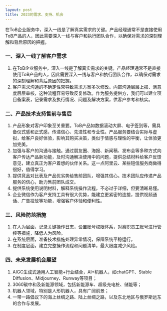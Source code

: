 ```yaml
---
layout: post
title: 2023的需求、支持、机会
---
```


在ToB企业服务中，深入一线是了解真实需求的关键。产品经理通常不是直接使用ToB产品的人，因此需要深入一线与客户和执行团队合作，以确保对需求的深刻理解和背后原因的把握。

### 一、深入一线了解客户需求

1. 在ToB企业服务中，深入一线是了解真实需求的关键。产品经理通常不是直接使用ToB产品的人，因此需要深入一线与客户和执行团队合作，以确保对需求的深刻理解和背后原因的把握。
2. 客户需求沟通的不确定性常导致需求方案多次修改。内部沟通层层上报、满意度层层审核，这种流程容易导致反复修改。作为服务提供方，我们可以建立项目备案表，记录需求及执行情况、问题及解决方案，供客户参考和核实。

### 二、产品技术支持售前与售后

1. 产品形象对客户印象至关重要。ToB产品如数据滚动大屏、电子签到等，需具备仪式感和正式感，传递信心、先进性和专业性。产品服务要结合实际与虚拟，给客户良好体验，影响其购买决策，类似于情感与理性的平衡，让体验更加完美。
2. 加强与客户的沟通与接触。通过朋友圈、海报、新闻稿、发布会等多种方式向客户传达产品新功能，及时沟通解决使用中的问题，提供总结材料给客户反馈意见，建立真正为客户着想的伙伴关系。这一点阿里云、某些短信服务商做得很好，值得学习。
3. 提供竞品对比表及产品优劣势给售前团队，增强其信心。技术团队应传递产品服务的信心，助力售前团队成交。
4. 提供系统使用说明材料，解释系统操作流程，不必过于详细，但要清晰易懂。
5. 企业微信作为客户支持工具有很大优势，能建立更紧密的连接，提供视频通话、广告投放等功能，增强客户体验和便利性。

### 三、风险防范措施

1. 在人为层面，记录关键操作日志，设置账号权限体系，对离职员工账号进行管控等措施，降低人为风险。
2. 在系统层面，准备技术措施处理异常情况，保障系统平稳运行。
3. 在制度层面，建立完整操作流程和问题清单，最大限度减少风险。

### 四、未来发展机会展望

1. AIGC生成式通用人工智能+行业结合，AI+机器人，如chatGPT、Stable Diffusion、Midjourney、Runway等项目；
2. 3060碳中和及新能源领域，包括新能源车、超级充电桩、储能等；
3. 机器人领域，特别是人形机器人，具有广阔前景；
4. 一带一路倡议下的海上丝绸之路、陆上丝绸之路，以及东北地区与俄罗斯远东的合作与发展。
